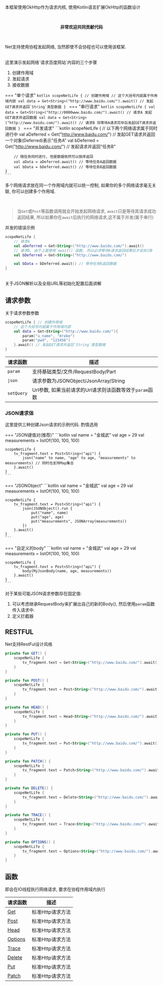 本框架使用OkHttp作为请求内核, 使用Kotlin语言扩展OkHttp的函数设计

<br>
<p align="center"><strong>非常欢迎共同贡献代码</strong></p>
<br>

Net支持使用协程发起网络, 当然即使不会协程也可以使用该框架.

<br>
这里演示发起网络`请求百度网站`内容的三个步骤

1. 创建作用域
1. 发起请求
1. 接收数据

=== "单个请求"
    ```kotlin
    scopeNetLife { // 创建作用域
        // 这个大括号内就属于作用域内部
        val data = Get<String>("http://www.baidu.com/").await() // 发起GET请求并返回`String`类型数据
    }
    ```
=== "串行请求"
    ```kotlin
    scopeNetLife {
        val data = Get<String>("http://0000www.baidu.com/").await() // 请求A 发起GET请求并返回数据
        val data = Get<String>("http://www.baidu.com/").await() // 请求B 将等待A请求完毕后发起GET请求并返回数据
    }
    ```
=== "并发请求"
    ```kotlin
    scopeNetLife {
        // 以下两个网络请求属于同时进行中
        val aDeferred = Get<String>("http://www.baidu.com/") // 发起GET请求并返回一个对象(Deferred)表示"任务A"
        val bDeferred = Get<String>("http://www.baidu.com/") // 发起请求并返回"任务B"

        // 随任务同时进行, 但是数据依然可以按序返回
        val aData = aDeferred.await() // 等待任务A返回数据
        val bData = bDeferred.await() // 等待任务B返回数据
    }
    ```

多个网络请求放在同一个作用域内就可以统一控制, 如果你的多个网络请求毫无关联, 你可以创建多个作用域.

<br>

> 当`Get`或`Post`等函数调用就会开始发起网络请求, `await`只是等待其请求成功返回结果, 所以如果你在`await`后执行的网络请求,这不属于并发(属于串行)

并发的错误示例
```kotlin hl_lines="3"
scopeNetLife {
    // 请求A
    val aDeferred = Get<String>("http://www.baidu.com/").await()
    // 请求B, 由于上面使用`await()`函数, 所以必须等待A请求返回结果后才会执行B
    val bDeferred = Get<String>("http://www.baidu.com/")

    val bData = bDeferred.await() // 等待任务B返回数据
}
```


<br>
关于JSON解析以及全局URL等初始化配置后面讲解

## 请求参数
关于请求参数参数
```kotlin
scopeNetLife { // 创建作用域
    // 这个大括号内就属于作用域内部
    val data = Get<String>("http://www.baidu.com/"){
        param("u_name", "drake")
        param("pwd", "123456")
    }.await() // 发起GET请求并返回`String`类型数据
}
```

|请求函数|描述|
|-|-|
|`param`|支持基础类型/文件/RequestBody/Part|
|`json`|请求参数为JSONObject/JsonArray/String|
|`setQuery`|Url参数, 如果当前请求的Url请求则该函数等效于`param`函数|



### JSON请求体

这里提供三种创建Json请求的示例代码. 酌情选用

=== "JSON键值对(推荐)"
    ```kotlin
    val name = "金城武"
    val age = 29
    val measurements = listOf(100, 100, 100)

    scopeNetLife {
        tv_fragment.text = Post<String>("api") {
            json("name" to name, "age" to age, "measurements" to measurements) // 同时也支持Map集合
        }.await()
    }
    ```

=== "JSONObject"
    ```kotlin
    val name = "金城武"
    val age = 29
    val measurements = listOf(100, 100, 100)

    scopeNetLife {
        tv_fragment.text = Post<String>("api") {
            json(JSONObject().run {
                put("name", name)
                put("age", age)
                put("measurements", JSONArray(measurements))
            })
        }.await()
    }
    ```

=== "自定义的body"
    ```kotlin
    val name = "金城武"
    val age = 29
    val measurements = listOf(100, 100, 100)

    scopeNetLife {
        tv_fragment.text = Post<String>("api") {
            body(MyJsonBody(name, age, measurements))
        }.await()
    }
    ```

对于某些可能JSON请求参数存在固定值:

1. 可以考虑继承RequestBody来扩展出自己的新的Body(), 然后使用`param`函数传入请求中.
2. 定义拦截器


## RESTFUL
Net支持RestFul设计风格

```kotlin
private fun GET() {
    scopeNetLife {
        tv_fragment.text = Get<String>("http://www.baidu.com/").await()
    }
}

private fun POST() {
    scopeNetLife {
        tv_fragment.text = Post<String>("http://www.baidu.com/").await()
    }
}

private fun HEAD() {
    scopeNetLife {
        tv_fragment.text = Head<String>("http://www.baidu.com/").await()
    }
}

private fun PUT() {
    scopeNetLife {
        tv_fragment.text = Put<String>("http://www.baidu.com/").await()
    }
}

private fun PATCH() {
    scopeNetLife {
        tv_fragment.text = Patch<String>("http://www.baidu.com/").await()
    }
}

private fun DELETE() {
    scopeNetLife {
        tv_fragment.text = Delete<String>("http://www.baidu.com/").await()
    }
}

private fun TRACE() {
    scopeNetLife {
        tv_fragment.text = Trace<String>("http://www.baidu.com/").await()
    }
}

private fun OPTIONS() {
    scopeNetLife {
        tv_fragment.text = Options<String>("http://www.baidu.com/").await()
    }
}
```

## 函数

即会在IO线程执行网络请求, 要求在协程作用域内执行

|请求函数|描述|
|-|-|
| [Get](api/net/com.drake.net/kotlinx.coroutines.-coroutine-scope/-get.md)|标准Http请求方法|
| [Post](api/net/com.drake.net/kotlinx.coroutines.-coroutine-scope/-post.md)|标准Http请求方法|
| [Head](api/net/com.drake.net/kotlinx.coroutines.-coroutine-scope/-head.md)|标准Http请求方法|
| [Options](api/net/com.drake.net/kotlinx.coroutines.-coroutine-scope/-options.md)|标准Http请求方法|
| [Trace](api/net/com.drake.net/kotlinx.coroutines.-coroutine-scope/-trace.md)|标准Http请求方法|
| [Delete](api/net/com.drake.net/kotlinx.coroutines.-coroutine-scope/-delete.md)|标准Http请求方法|
| [Put](api/net/com.drake.net/kotlinx.coroutines.-coroutine-scope/-put.md)|标准Http请求方法|
| [Patch](api/net/com.drake.net/kotlinx.coroutines.-coroutine-scope/-patch.md)|标准Http请求方法|